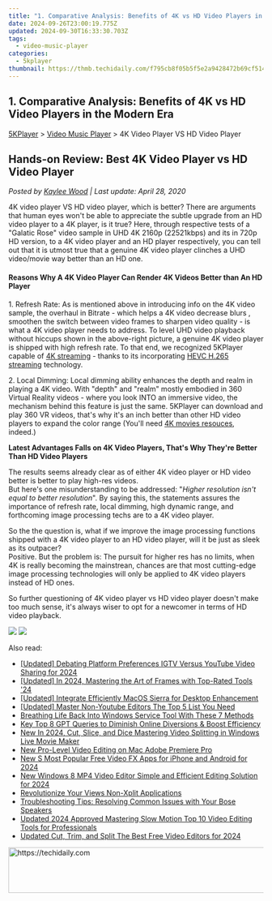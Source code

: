 ```yaml
---
title: "1. Comparative Analysis: Benefits of 4K vs HD Video Players in the Modern Era"
date: 2024-09-26T23:00:19.775Z
updated: 2024-09-30T16:33:30.703Z
tags:
  - video-music-player
categories:
  - 5kplayer
thumbnail: https://thmb.techidaily.com/f795cb8f05b5f5e2a9428472b69cf514c64baf04e642ab24591a56b8d090783a.jpg
---
```


## 1. Comparative Analysis: Benefits of 4K vs HD Video Players in the Modern Era

[5KPlayer](https://tools.techidaily.com/5kplayer/products/) \> [Video Music Player](https://tools.techidaily.com/5kplayer/video-music-player/) \> 4K Video Player VS HD Video Player

## Hands-on Review: Best 4K Video Player vs HD Video Player

 _Posted by [Kaylee Wood](https://www.quora.com/profile/Amanda-Hu-21) | Last update: April 28, 2020_

4K video player VS HD video player, which is better? There are arguments that human eyes won't be able to appreciate the subtle upgrade from an HD video player to a 4K player, is it true? Here, through respective tests of a "Galatic Rose" video sample in UHD 4K 2160p (22521kbps) and its in 720p HD version, to a 4K video player and an HD player respectively, you can tell out that it is utmost true that a genuine 4K video player clinches a UHD video/movie way better than an HD one.

#### **Reasons Why A 4K Video Player Can Render 4K Videos Better than An HD Player**

1\. Refresh Rate: As is mentioned above in introducing info on the 4K video sample, the overhaul in Bitrate - which helps a 4K video decrease blurs , smoothen the switch between video frames to sharpen video quality - is what a 4K video player needs to address. To level UHD video playback without hiccups shown in the above-right picture, a genuine 4K video player is shipped with high refresh rate. To that end, we recognized 5KPlayer capable of [4K streaming](https://tools.techidaily.com/5kplayer/airplay/) \- thanks to its incorporating [HEVC H.265 streaming](https://tools.techidaily.com/5kplayer/airplay/) technology.

2\. Local Dimming: Local dimming ability enhances the depth and realm in playing a 4K video. With "depth" and "realm" mostly embodied in 360 Virtual Reality videos - where you look INTO an immersive video, the mechanism behind this feature is just the same. 5KPlayer can download and play 360 VR videos, that's why it's an inch better than other HD video players to expand the color range (You'll need [4K movies resouces](https://tools.techidaily.com/5kplayer/youtube-download/), indeed.)

**Latest Advantages Falls on 4K Video Players, That's Why They're Better Than HD Video Players**

The results seems already clear as of either 4K video player or HD video better is better to play high-res videos.  
 But here's one misunderstanding to be addressed: "_Higher resolution isn't equal to better resolution_". By saying this, the statements assures the importance of refresh rate, local dimming, high dynamic range, and forthcoming image processing techs are to a 4K video player.

 So the the question is, what if we improve the image processing functions shipped with a 4K video player to an HD video player, will it be just as sleek as its outpacer?  
 Positive. But the problem is: The pursuit for higher res has no limits, when 4K is really becoming the mainstrean, chances are that most cutting-edge image processing technologies will only be applied to 4K video players instead of HD ones.

So further questioning of 4K video player vs HD video player doesn't make too much sense, it's always wiser to opt for a newcomer in terms of HD video playback.

[![](https://www.5kplayer.com/video-music-player/../button/freedownwhitewin.png)](https://tools.techidaily.com/5kplayer/products/) [![](https://www.5kplayer.com/video-music-player/../button/freedownbackmac.png)](https://tools.techidaily.com/5kplayer/products/)

<ins class="adsbygoogle"
     style="display:block"
     data-ad-format="autorelaxed"
     data-ad-client="ca-pub-7571918770474297"
     data-ad-slot="1223367746"></ins>

<ins class="adsbygoogle"
     style="display:block"
     data-ad-client="ca-pub-7571918770474297"
     data-ad-slot="8358498916"
     data-ad-format="auto"
     data-full-width-responsive="true"></ins>

<span class="atpl-alsoreadstyle">Also read:</span>
<div><ul>
<li><a href="https://facebook-video-share.techidaily.com/updated-debating-platform-preferences-igtv-versus-youtube-video-sharing-for-2024/"><u>[Updated] Debating Platform Preferences IGTV Versus YouTube Video Sharing for 2024</u></a></li>
<li><a href="https://article-knowledge.techidaily.com/updated-in-2024-mastering-the-art-of-frames-with-top-rated-tools-24/"><u>[Updated] In 2024, Mastering the Art of Frames with Top-Rated Tools '24</u></a></li>
<li><a href="https://extra-skills.techidaily.com/updated-integrate-efficiently-macos-sierra-for-desktop-enhancement/"><u>[Updated] Integrate Efficiently MacOS Sierra for Desktop Enhancement</u></a></li>
<li><a href="https://facebook-record-videos.techidaily.com/updated-master-non-youtube-editors-the-top-5-list-you-need/"><u>[Updated] Master Non-Youtube Editors The Top 5 List You Need</u></a></li>
<li><a href="https://win11.techidaily.com/breathing-life-back-into-windows-service-tool-with-these-7-methods/"><u>Breathing Life Back Into Windows Service Tool With These 7 Methods</u></a></li>
<li><a href="https://fox-boxes.techidaily.com/key-top-8-gpt-queries-to-diminish-online-diversions-and-boost-efficiency/"><u>Key Top 8 GPT Queries to Diminish Online Diversions & Boost Efficiency</u></a></li>
<li><a href="https://video-ai-editor.techidaily.com/new-in-2024-cut-slice-and-dice-mastering-video-splitting-in-windows-live-movie-maker/"><u>New In 2024, Cut, Slice, and Dice Mastering Video Splitting in Windows Live Movie Maker</u></a></li>
<li><a href="https://video-ai-editor.techidaily.com/new-pro-level-video-editing-on-mac-adobe-premiere-pro/"><u>New Pro-Level Video Editing on Mac Adobe Premiere Pro</u></a></li>
<li><a href="https://video-ai-editor.techidaily.com/new-s-most-popular-free-video-fx-apps-for-iphone-and-android-for-2024/"><u>New S Most Popular Free Video FX Apps for iPhone and Android for 2024</u></a></li>
<li><a href="https://video-ai-editor.techidaily.com/new-windows-8-mp4-video-editor-simple-and-efficient-editing-solution-for-2024/"><u>New Windows 8 MP4 Video Editor Simple and Efficient Editing Solution for 2024</u></a></li>
<li><a href="https://extra-lessons.techidaily.com/revolutionize-your-views-non-xplit-applications/"><u>Revolutionize Your Views Non-Xplit Applications</u></a></li>
<li><a href="https://extra-support.techidaily.com/troubleshooting-tips-resolving-common-issues-with-your-bose-speakers/"><u>Troubleshooting Tips: Resolving Common Issues with Your Bose Speakers</u></a></li>
<li><a href="https://video-ai-editor.techidaily.com/updated-2024-approved-mastering-slow-motion-top-10-video-editing-tools-for-professionals/"><u>Updated 2024 Approved Mastering Slow Motion Top 10 Video Editing Tools for Professionals</u></a></li>
<li><a href="https://video-ai-editor.techidaily.com/updated-cut-trim-and-split-the-best-free-video-editors-for-2024/"><u>Updated Cut, Trim, and Split The Best Free Video Editors for 2024</u></a></li>
</ul></div>

<!-- affiliate ads begin -->
<a href="https://appsumo.8odi.net/c/5597632/2111965/7443" target="_top" id="2111965">
  <img src="//a.impactradius-go.com/display-ad/7443-2111965" border="0" alt="https://techidaily.com" width="728" height="90"/>
</a>
<img height="0" width="0" src="https://appsumo.8odi.net/i/5597632/2111965/7443" style="position:absolute;visibility:hidden;" border="0" />
<!-- affiliate ads end -->

